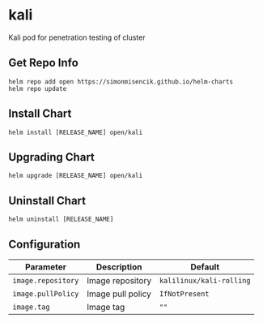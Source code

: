 # kali

Kali pod for penetration testing of cluster

## Get Repo Info

```console
helm repo add open https://simonmisencik.github.io/helm-charts
helm repo update
```

## Install Chart

```console
helm install [RELEASE_NAME] open/kali
```

## Upgrading Chart

```console
helm upgrade [RELEASE_NAME] open/kali
```

## Uninstall Chart

```console
helm uninstall [RELEASE_NAME]
```

## Configuration

| Parameter | Description | Default |
|-----------|-------------|---------|
| `image.repository` | Image repository | `kalilinux/kali-rolling` |
| `image.pullPolicy` | Image pull policy | `IfNotPresent` |
| `image.tag` | Image tag | `""` |
